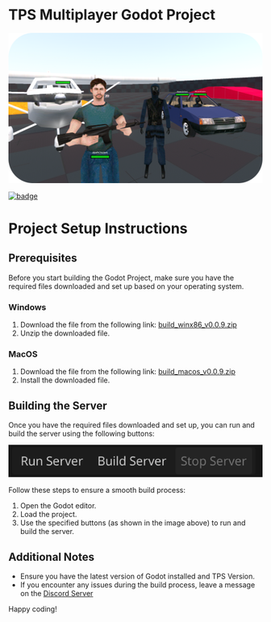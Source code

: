 # TPS Multiplayer Godot Project

<p align="center">
	<a><img src="./Images/Logo.png"></a>
</p>

[![badge](https://img.shields.io/discord/1259301606051283035?label=discord&style=flat-square)](https://discord.gg/QHnXgEeN)

# Project Setup Instructions

## Prerequisites

Before you start building the Godot Project, make sure you have the required files downloaded and set up based on your operating system.

### Windows

1. Download the file from the following link:
   [build_winx86_v0.0.9.zip](https://tpsmp-builds.s3.amazonaws.com/experimental/build_winx86_v0.0.9.zip)
2. Unzip the downloaded file.

### MacOS

1. Download the file from the following link:
   [build_macos_v0.0.9.zip](https://tpsmp-builds.s3.amazonaws.com/experimental/build_macos_v0.0.9.zip)
2. Install the downloaded file.

## Building the Server

Once you have the required files downloaded and set up, you can run and build the server using the following buttons:

![Image of buttons](./Images/Buttons.png)

Follow these steps to ensure a smooth build process:

1. Open the Godot editor.
2. Load the project.
3. Use the specified buttons (as shown in the image above) to run and build the server.

## Additional Notes

- Ensure you have the latest version of Godot installed and TPS Version.
- If you encounter any issues during the build process, leave a message on the [Discord Server](https://discord.gg/QHnXgEeN)

Happy coding!